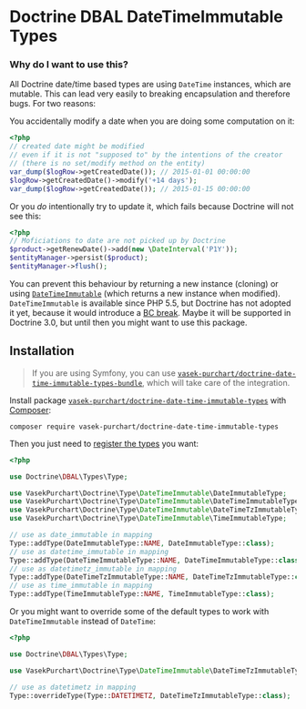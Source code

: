 Doctrine DBAL DateTimeImmutable Types
=====================================

### Why do I want to use this?

All Doctrine date/time based types are using `DateTime` instances, which are mutable. This can lead very easily to breaking encapsulation and therefore bugs. For two reasons:

You accidentally modify a date when you are doing some computation on it:
```php
<?php
// created date might be modified
// even if it is not "supposed to" by the intentions of the creator
// (there is no set/modify method on the entity)
var_dump($logRow->getCreatedDate()); // 2015-01-01 00:00:00
$logRow->getCreatedDate()->modify('+14 days');
var_dump($logRow->getCreatedDate()); // 2015-01-15 00:00:00
```

Or you *do* intentionally try to update it, which fails because Doctrine will not see this:
```php
<?php
// Moficiations to date are not picked up by Doctrine 
$product->getRenewDate()->add(new \DateInterval('P1Y'));
$entityManager->persist($product);
$entityManager->flush();
```

You can prevent this behaviour by returning a new instance (cloning) or using [`DateTimeImmutable`](http://php.net/manual/en/class.datetimeimmutable.php) (which returns a new instance when modified). `DateTimeImmutable` is available since PHP 5.5, but Doctrine has not adopted it yet, because it would introduce a [BC break](http://www.doctrine-project.org/jira/browse/DBAL-662). Maybe it will be supported in Doctrine 3.0, but until then you might want to use this package.

Installation
------------

> If you are using Symfony, you can use [`vasek-purchart/doctrine-date-time-immutable-types-bundle`](https://github.com/VasekPurchart/Doctrine-Date-Time-Immutable-Types-Bundle), which will take care of the integration.

Install package [`vasek-purchart/doctrine-date-time-immutable-types`](https://packagist.org/packages/vasek-purchart/doctrine-date-time-immutable-types) with [Composer](https://getcomposer.org/):

```
composer require vasek-purchart/doctrine-date-time-immutable-types
```

Then you just need to [register the types](http://doctrine-orm.readthedocs.org/en/latest/cookbook/custom-mapping-types.html) you want:
```php
<?php

use Doctrine\DBAL\Types\Type;

use VasekPurchart\Doctrine\Type\DateTimeImmutable\DateImmutableType;
use VasekPurchart\Doctrine\Type\DateTimeImmutable\DateTimeImmutableType;
use VasekPurchart\Doctrine\Type\DateTimeImmutable\DateTimeTzImmutableType;
use VasekPurchart\Doctrine\Type\DateTimeImmutable\TimeImmutableType;

// use as date_immutable in mapping
Type::addType(DateImmutableType::NAME, DateImmutableType::class);
// use as datetime_immutable in mapping
Type::addType(DateTimeImmutableType::NAME, DateTimeImmutableType::class);
// use as datetimetz_immutable in mapping
Type::addType(DateTimeTzImmutableType::NAME, DateTimeTzImmutableType::class);
// use as time_immutable in mapping
Type::addType(TimeImmutableType::NAME, TimeImmutableType::class);
```

Or you might want to override some of the default types to work with `DateTimeImmutable` instead of `DateTime`:

```php
<?php

use Doctrine\DBAL\Types\Type;

use VasekPurchart\Doctrine\Type\DateTimeImmutable\DateTimeTzImmutableType;

// use as datetimetz in mapping
Type::overrideType(Type::DATETIMETZ, DateTimeTzImmutableType::class);
```
